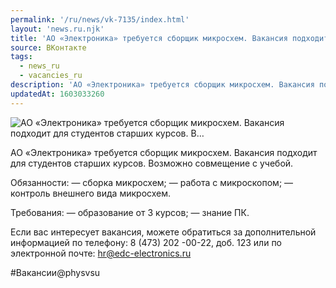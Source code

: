 ```yaml
---
permalink: '/ru/news/vk-7135/index.html'
layout: 'news.ru.njk'
title: 'АО «Электроника» требуется сборщик микросхем. Вакансия подходит для студентов старших курсов. В'
source: ВКонтакте
tags:
  - news_ru
  - vacancies_ru
description: 'АО «Электроника» требуется сборщик микросхем. Вакансия подходит для студентов старших курсов. В…'
updatedAt: 1603033260
---
```

![АО «Электроника» требуется сборщик микросхем. Вакансия подходит для студентов старших курсов. В…](https://sun9-18.userapi.com/impg/KKLVgkn3gIHPOpx1_pGPP09n-t3uy5wk0NesBw/3NHcYKzVU80.jpg?size=960x720&quality=96&proxy=1&sign=d53dbf2377d58745283120466f6154ce&c_uniq_tag=iXNnAQEmWL_ff1C9tpOHCl9qzLUvmqYcVFE2L1SGVAE&type=album)

АО «Электроника» требуется сборщик микросхем. Вакансия подходит для студентов старших курсов. Возможно совмещение с учебой.

Обязанности:
— сборка микросхем;
— работа с микроскопом;
— контроль внешнего вида микросхем.

Требования:
— образование от 3 курсов;
— знание ПК.

Если вас интересует вакансия, можете обратиться за дополнительной информацией по телефону: 8 (473) 202 -00-22, доб. 123 или по электронной почте: hr@edc-electronics.ru

#Вакансии@physvsu
